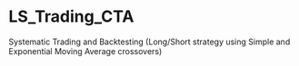# LS_Trading_CTA
Systematic Trading and Backtesting (Long/Short strategy using Simple and Exponential Moving Average crossovers)
